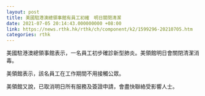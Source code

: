 ```yaml
---
layout: post
title: 美國駐港澳總領事館有員工初確　明日關閉清潔
date: 2021-07-05 20:14:43.000000000 +08:00
link: https://news.rthk.hk/rthk/ch/component/k2/1599296-20210705.htm
categories: rthk
---
```


美國駐港澳總領事館表示，一名員工初步確診新型肺炎。美領館明日會關閉清潔消毒。

美領館表示，該名員工在工作期間不用接觸公眾。

美領館又說，已取消明日所有服務及簽證申請，會盡快聯絡受影響人士。
